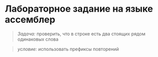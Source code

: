 # Лабораторное задание на языке ассемблер

>*Задача:*   проверить, что в строке есть два стоящих рядом одинаковых слова

>*условие:*  использовать префиксы повторений


